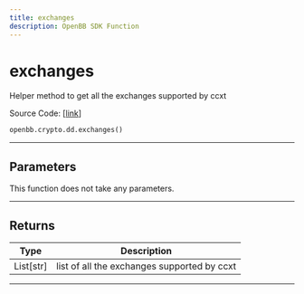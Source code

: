```yaml
---
title: exchanges
description: OpenBB SDK Function
---
```


# exchanges

Helper method to get all the exchanges supported by ccxt

Source Code: [[link](https://github.com/OpenBB-finance/OpenBBTerminal/tree/main/openbb_terminal/cryptocurrency/due_diligence/ccxt_model.py#L10)]

```python
openbb.crypto.dd.exchanges()
```

---

## Parameters

This function does not take any parameters.

---

## Returns

| Type | Description |
| ---- | ----------- |
| List[str] | list of all the exchanges supported by ccxt |
---

